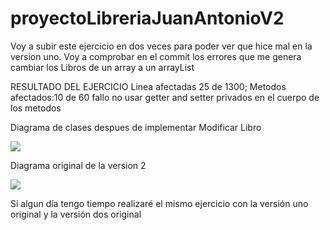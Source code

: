 # proyectoLibreriaJuanAntonioV2
Voy a subir este ejercicio en dos veces para poder ver que hice mal en la version uno. Voy a comprobar en el commit los errores que me genera cambiar los Libros de un array a un arrayList

RESULTADO DEL EJERCICIO
Linea afectadas 25 de 1300;
Metodos afectados:10 de 60 fallo no usar getter and setter privados en el cuerpo de los metodos

Diagrama de clases despues de implementar Modificar Libro 

<img src="https://i.gyazo.com/749e39a3922d61d7e6c7ab6c41a92d80.png" style="max-width:100%;">


Diagrama original de la version 2

<img src="https://i.gyazo.com/203c7be7ad1f6b4aa469c37773cb6a85.png" style="max-width:100%;">

Si algun día tengo tiempo realizaré el mismo ejercicio con la versión uno original y la versión dos original

